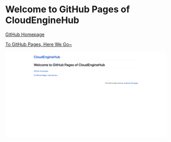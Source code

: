 # Welcome to GitHub Pages of CloudEngineHub

[GitHub Homepage](https://github.com/CloudEngineHub)

[To GitHub Pages, Here We Go~](https://cloudenginehub.github.io)

![GitHub Pages Cover](/assets/images/github-pages-cover.png)
